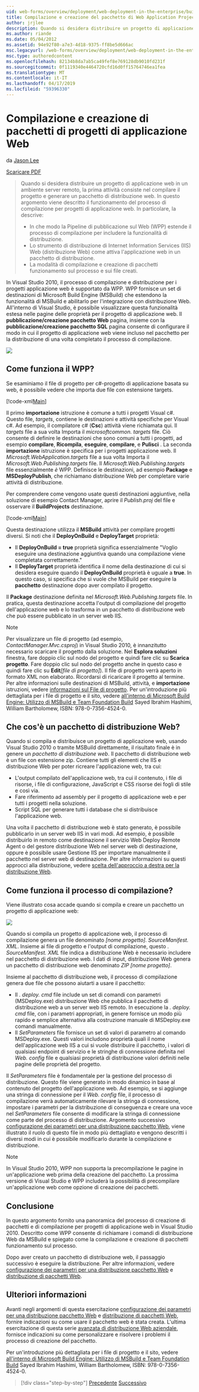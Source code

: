 ```yaml
---
uid: web-forms/overview/deployment/web-deployment-in-the-enterprise/building-and-packaging-web-application-projects
title: Compilazione e creazione del pacchetto di Web Application Projects | Microsoft Docs
author: jrjlee
description: Quando si desidera distribuire un progetto di applicazione web in un ambiente server remoto, la prima attività consiste nel compilare il progetto e generare un packa distribuzione web...
ms.author: riande
ms.date: 05/04/2012
ms.assetid: 94e92f80-a7e3-4d18-9375-ff8be5d666ac
msc.legacyurl: /web-forms/overview/deployment/web-deployment-in-the-enterprise/building-and-packaging-web-application-projects
msc.type: authoredcontent
ms.openlocfilehash: 82134b8da7ab5ca49fef8e769128db9010fd231f
ms.sourcegitcommit: 0f1119340e4464720cfd16d0ff15764746ea1fea
ms.translationtype: MT
ms.contentlocale: it-IT
ms.lasthandoff: 04/17/2019
ms.locfileid: "59396330"
---
```

# <a name="building-and-packaging-web-application-projects"></a>Compilazione e creazione di pacchetti di progetti di applicazione Web

da [Jason Lee](https://github.com/jrjlee)

[Scaricare PDF](https://msdnshared.blob.core.windows.net/media/MSDNBlogsFS/prod.evol.blogs.msdn.com/CommunityServer.Blogs.Components.WeblogFiles/00/00/00/63/56/8130.DeployingWebAppsInEnterpriseScenarios.pdf)

> Quando si desidera distribuire un progetto di applicazione web in un ambiente server remoto, la prima attività consiste nel compilare il progetto e generare un pacchetto di distribuzione web. In questo argomento viene descritto il funzionamento del processo di compilazione per progetti di applicazione web. In particolare, la descrive:
> 
> - In che modo la Pipeline di pubblicazione sul Web (WPP) estende il processo di compilazione per includere la funzionalità di distribuzione.
> - Lo strumento di distribuzione di Internet Information Services (IIS) Web (distribuzione Web) come attiva l'applicazione web in un pacchetto di distribuzione.
> - La modalità di compilazione e creazione di pacchetti funzionamento sul processo e sui file creati.


In Visual Studio 2010, il processo di compilazione e distribuzione per i progetti applicazione web è supportato da WPP. WPP fornisce un set di destinazioni di Microsoft Build Engine (MSBuild) che estendono la funzionalità di MSBuild e abilitarlo per l'integrazione con distribuzione Web. All'interno di Visual Studio, è possibile visualizzare questa funzionalità estesa nelle pagine delle proprietà per il progetto di applicazione web. Il **pubblicazione/creazione pacchetto Web** pagina, insieme con la **pubblicazione/creazione pacchetto SQL** pagina consente di configurare il modo in cui il progetto di applicazione web viene incluso nel pacchetto per la distribuzione di una volta completato il processo di compilazione.

![](building-and-packaging-web-application-projects/_static/image1.png)

## <a name="how-does-the-wpp-work"></a>Come funziona il WPP?

Se esaminiamo il file di progetto per c#-progetto di applicazione basata su web, è possibile vedere che importa due file con estensione targets.


[!code-xml[Main](building-and-packaging-web-application-projects/samples/sample1.xml)]


Il primo **importazione** istruzione è comune a tutti i progetti Visual c#. Questo file, *targets*, contiene le destinazioni e attività specifiche per Visual c#. Ad esempio, il compilatore c# (**Csc**) attività viene richiamata qui. Il *targets* file a sua volta Importa il *microsoftcommon. targets* file. Ciò consente di definire le destinazioni che sono comuni a tutti i progetti, ad esempio **compilare**, **Ricompila**, **eseguire**, **compilare**, e **Pulisci** . La seconda **importazione** istruzione è specifica per i progetti applicazione web. Il *Microsoft.WebApplication.targets* file a sua volta Importa il *Microsoft.Web.Publishing.targets* file. Il *Microsoft.Web.Publishing.targets* file essenzialmente *è* WPP. Definisce le destinazioni, ad esempio **Package** e **MSDeployPublish**, che richiamano distribuzione Web per completare varie attività di distribuzione.

Per comprendere come vengono usate questi destinazioni aggiuntive, nella soluzione di esempio Contact Manager, aprire il *Publish.proj* del file e osservare il **BuildProjects** destinazione.


[!code-xml[Main](building-and-packaging-web-application-projects/samples/sample2.xml)]


Questa destinazione utilizza il **MSBuild** attività per compilare progetti diversi. Si noti che il **DeployOnBuild** e **DeployTarget** proprietà:

- Il **DeployOnBuild = true** proprietà significa essenzialmente "Voglio eseguire una destinazione aggiuntiva quando una compilazione viene completata correttamente."
- Il **DeployTarget** proprietà identifica il nome della destinazione di cui si desidera eseguire quando il **DeployOnBuild** proprietà è uguale a **true**. In questo caso, si specifica che si vuole che MSBuild per eseguire la **pacchetto** destinazione dopo aver compilato il progetto.

Il **Package** destinazione definita nel *Microsoft.Web.Publishing.targets* file. In pratica, questa destinazione accetta l'output di compilazione del progetto dell'applicazione web e lo trasforma in un pacchetto di distribuzione web che può essere pubblicato in un server web IIS.

> [!NOTE]
> Per visualizzare un file di progetto (ad esempio, <em>ContactManager.Mvc.csproj</em>) in Visual Studio 2010, è innanzitutto necessario scaricare il progetto dalla soluzione. Nel <strong>Esplora soluzioni</strong> finestra, fare doppio clic sul nodo del progetto e quindi fare clic su <strong>Scarica progetto</strong>. Fare doppio clic sul nodo del progetto anche in questo caso e quindi fare clic su <strong>Edit</strong><em>[file di progetto]</em>). Il file di progetto verrà aperto in formato XML non elaborato. Ricordarsi di ricaricare il progetto al termine.  
> Per altre informazioni sulle destinazioni di MSBuild, attività, e <strong>importazione</strong> istruzioni, vedere [informazioni sul File di progetto](understanding-the-project-file.md). Per un'introduzione più dettagliata per i file di progetto e il sito, vedere [all'interno di Microsoft Build Engine: Utilizzo di MSBuild e Team Foundation Build](http://amzn.com/0735645248) Sayed Ibrahim Hashimi, William Bartholomew, ISBN: 978-0-7356-4524-0.


## <a name="what-is-a-web-deployment-package"></a>Che cos'è un pacchetto di distribuzione Web?

Quando si compila e distribuisce un progetto di applicazione web, usando Visual Studio 2010 o tramite MSBuild direttamente, il risultato finale è in genere un *pacchetto di distribuzione web*. Il pacchetto di distribuzione web è un file con estensione zip. Contiene tutti gli elementi che IIS e distribuzione Web per poter ricreare l'applicazione web, tra cui:

- L'output compilato dell'applicazione web, tra cui il contenuto, i file di risorse, i file di configurazione, JavaScript e CSS risorse dei fogli di stile e così via.
- Fare riferimento ad assembly per il progetto di applicazione web e per tutti i progetti nella soluzione.
- Script SQL per generare tutti i database che si distribuisce l'applicazione web.

Una volta il pacchetto di distribuzione web è stato generato, è possibile pubblicarlo in un server web IIS in vari modi. Ad esempio, è possibile distribuirlo in remoto come destinazione il servizio Web Deploy Remote Agent o del gestore distribuzione Web nel server web di destinazione, oppure è possibile usare Gestione IIS per importare manualmente il pacchetto nel server web di destinazione. Per altre informazioni su questi approcci alla distribuzione, vedere [scelta dell'approccio a destra per la distribuzione Web](../configuring-server-environments-for-web-deployment/choosing-the-right-approach-to-web-deployment.md).

## <a name="how-does-the-build-process-work"></a>Come funziona il processo di compilazione?

Viene illustrato cosa accade quando si compila e creare un pacchetto un progetto di applicazione web:

![](building-and-packaging-web-application-projects/_static/image2.png)

Quando si compila un progetto di applicazione web, il processo di compilazione genera un file denominato *[nome progetto]. SourceManifest. XML*. Insieme ai file di progetto e l'output di compilazione, questo *. SourceManifest. XML* file indica a distribuzione Web è necessario includere nel pacchetto di distribuzione web. I dati di input, distribuzione Web genera un pacchetto di distribuzione web denominato *ZIP [nome progetto]*.

Insieme al pacchetto di distribuzione web, il processo di compilazione genera due file che possono aiutarti a usare il pacchetto:

- Il *. deploy. cmd* file include un set di comandi con parametri (MSDeploy.exe) distribuzione Web che pubblica il pacchetto di distribuzione web a un server web IIS remoto. In esecuzione la *. deploy. cmd* file, con i parametri appropriati, in genere fornisce un modo più rapido e semplice alternativa alla costruzione manuale di MSDeploy.exe comandi manualmente.
- Il *SetParameters* file fornisce un set di valori di parametro al comando MSDeploy.exe. Questi valori includono proprietà quali il nome dell'applicazione web IIS a cui si vuole distribuire il pacchetto, i valori di qualsiasi endpoint di servizio e le stringhe di connessione definita nel *Web. config* file e qualsiasi proprietà di distribuzione valori definiti nelle pagine delle proprietà del progetto.

Il *SetParameters* file è fondamentale per la gestione del processo di distribuzione. Questo file viene generato in modo dinamico in base al contenuto del progetto dell'applicazione web. Ad esempio, se si aggiunge una stringa di connessione per il *Web. config* file, il processo di compilazione verrà automaticamente rilevare la stringa di connessione, impostare i parametri per la distribuzione di conseguenza e creare una voce nel  *SetParameters* file consente di modificare la stringa di connessione come parte del processo di distribuzione. Argomento successivo [configurazione dei parametri per una distribuzione pacchetto Web](configuring-parameters-for-web-package-deployment.md), viene illustrato il ruolo di questo file in modo più dettagliato e vengono descritti i diversi modi in cui è possibile modificarlo durante la compilazione e distribuzione.

> [!NOTE]
> In Visual Studio 2010, WPP non supporta la precompilazione le pagine in un'applicazione web prima della creazione del pacchetto. La prossima versione di Visual Studio e WPP includerà la possibilità di precompilare un'applicazione web come opzione di creazione dei pacchetti.


## <a name="conclusion"></a>Conclusione

In questo argomento fornito una panoramica del processo di creazione di pacchetti e di compilazione per progetti di applicazione web in Visual Studio 2010. Descritto come WPP consente di richiamare i comandi di distribuzione Web da MSBuild e spiegato come la compilazione e creazione di pacchetti funzionamento sul processo.

Dopo aver creato un pacchetto di distribuzione web, il passaggio successivo è eseguire la distribuzione. Per altre informazioni, vedere [configurazione dei parametri per una distribuzione pacchetto Web](configuring-parameters-for-web-package-deployment.md) e [distribuzione di pacchetti Web](deploying-web-packages.md).

## <a name="further-reading"></a>Ulteriori informazioni

Avanti negli argomenti di questa esercitazione [configurazione dei parametri per una distribuzione pacchetto Web](configuring-parameters-for-web-package-deployment.md) e [distribuzione di pacchetti Web](deploying-web-packages.md), fornire indicazioni su come usare il pacchetto web è stata creata. L'ultima esercitazione di questa serie [avanzata di distribuzione Web aziendale](../advanced-enterprise-web-deployment/advanced-enterprise-web-deployment.md), fornisce indicazioni su come personalizzare e risolvere i problemi il processo di creazione del pacchetto.

Per un'introduzione più dettagliata per i file di progetto e il sito, vedere [all'interno di Microsoft Build Engine: Utilizzo di MSBuild e Team Foundation Build](http://amzn.com/0735645248) Sayed Ibrahim Hashimi, William Bartholomew, ISBN: 978-0-7356-4524-0.

> [!div class="step-by-step"]
> [Precedente](understanding-the-build-process.md)
> [Successivo](configuring-parameters-for-web-package-deployment.md)
